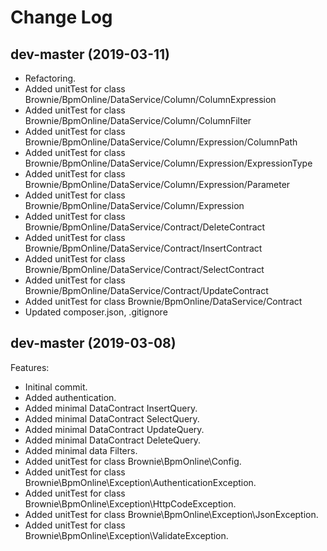 # Change Log

## dev-master (2019-03-11)

- Refactoring.
- Added unitTest for class Brownie/BpmOnline/DataService/Column/ColumnExpression
- Added unitTest for class Brownie/BpmOnline/DataService/Column/ColumnFilter
- Added unitTest for class Brownie/BpmOnline/DataService/Column/Expression/ColumnPath
- Added unitTest for class Brownie/BpmOnline/DataService/Column/Expression/ExpressionType
- Added unitTest for class Brownie/BpmOnline/DataService/Column/Expression/Parameter
- Added unitTest for class Brownie/BpmOnline/DataService/Column/Expression
- Added unitTest for class Brownie/BpmOnline/DataService/Contract/DeleteContract
- Added unitTest for class Brownie/BpmOnline/DataService/Contract/InsertContract
- Added unitTest for class Brownie/BpmOnline/DataService/Contract/SelectContract
- Added unitTest for class Brownie/BpmOnline/DataService/Contract/UpdateContract
- Added unitTest for class Brownie/BpmOnline/DataService/Contract
- Updated composer.json, .gitignore

## dev-master (2019-03-08)

Features:
- Initinal commit.
- Added authentication.
- Added minimal DataContract InsertQuery.
- Added minimal DataContract SelectQuery.
- Added minimal DataContract UpdateQuery.
- Added minimal DataContract DeleteQuery.
- Added minimal data Filters.
- Added unitTest for class Brownie\BpmOnline\Config.
- Added unitTest for class Brownie\BpmOnline\Exception\AuthenticationException.
- Added unitTest for class Brownie\BpmOnline\Exception\HttpCodeException.
- Added unitTest for class Brownie\BpmOnline\Exception\JsonException.
- Added unitTest for class Brownie\BpmOnline\Exception\ValidateException.
